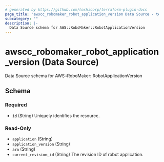 ```yaml
---
# generated by https://github.com/hashicorp/terraform-plugin-docs
page_title: "awscc_robomaker_robot_application_version Data Source - terraform-provider-awscc"
subcategory: ""
description: |-
  Data Source schema for AWS::RoboMaker::RobotApplicationVersion
---
```


# awscc_robomaker_robot_application_version (Data Source)

Data Source schema for AWS::RoboMaker::RobotApplicationVersion



<!-- schema generated by tfplugindocs -->
## Schema

### Required

- `id` (String) Uniquely identifies the resource.

### Read-Only

- `application` (String)
- `application_version` (String)
- `arn` (String)
- `current_revision_id` (String) The revision ID of robot application.
